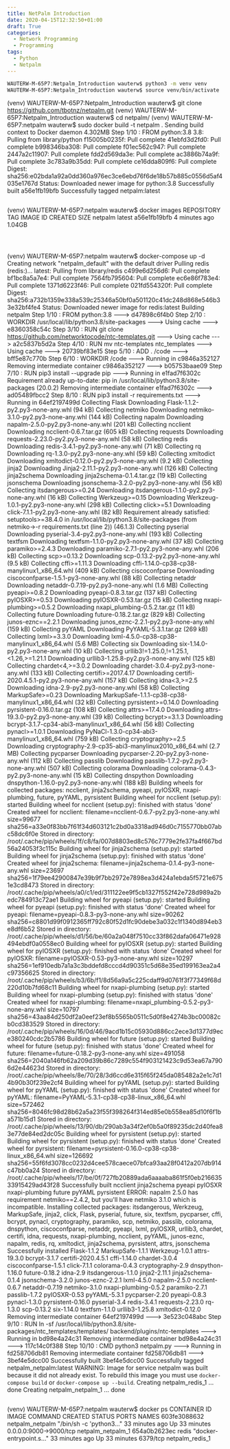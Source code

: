 ```yaml
---
title: NetPalm Introduction
date: 2020-04-15T12:32:50+01:00
draft: True
categories:
  - Network Programming
  - Programming
tags:
  - Python
  - Netpalm
---
```


```bash
WAUTERW-M-65P7:Netpalm_Introduction wauterw$ python3 -m venv venv 
WAUTERW-M-65P7:Netpalm_Introduction wauterw$ source venv/bin/activate
```
(venv) WAUTERW-M-65P7:Netpalm_Introduction wauterw$ git clone https://github.com/tbotnz/netpalm.git
(venv) WAUTERW-M-65P7:Netpalm_Introduction wauterw$ cd netpalm/
(venv) WAUTERW-M-65P7:netpalm wauterw$ sudo docker build -t netpalm .
Sending build context to Docker daemon  4.302MB
Step 1/10 : FROM python:3.8
3.8: Pulling from library/python
f15005b0235f: Pull complete 
41ebfd3d2fd0: Pull complete 
b998346ba308: Pull complete 
f01ec562c947: Pull complete 
2447a2c11907: Pull complete 
fdd2d569da3e: Pull complete 
ac3886b74a9f: Pull complete 
3c783a9b35dd: Pull complete 
ce16dda809f6: Pull complete 
Digest: sha256:e02bda1a92a0dd360a976ec3ce6ebd76f6de18b57b885c0556d5af4035e1767d
Status: Downloaded newer image for python:3.8
Successfully built a56e1fb19bfb
Successfully tagged netpalm:latest
```

```
(venv) WAUTERW-M-65P7:netpalm wauterw$ docker images
REPOSITORY                                  TAG                 IMAGE ID            CREATED             SIZE
netpalm                                     latest              a56e1fb19bfb        4 minutes ago       1.04GB
```



```
(venv) WAUTERW-M-65P7:netpalm wauterw$ docker-compose up -d
Creating network "netpalm_default" with the default driver
Pulling redis (redis:)...
latest: Pulling from library/redis
c499e6d256d6: Pull complete
bf1bc8a5a7e4: Pull complete
7564fb795604: Pull complete
ec6e86f783e4: Pull complete
1371d6223f46: Pull complete
021fd554320f: Pull complete
Digest: sha256:a732b1359e338a539c25346a50bf0a501120c41dc248d868e546b33e32bf4fe4
Status: Downloaded newer image for redis:latest
Building netpalm
Step 1/10 : FROM python:3.8
 ---> d47898c6f4b0
Step 2/10 : WORKDIR /usr/local/lib/python3.8/site-packages
 ---> Using cache
 ---> e8360358c54c
Step 3/10 : RUN git clone https://github.com/networktocode/ntc-templates.git
 ---> Using cache
 ---> a2c5837b5d2a
Step 4/10 : RUN mv ntc-templates ntc_templates
 ---> Using cache
 ---> 20739bf83e15
Step 5/10 : ADD . /code
 ---> bff5e87c770b
Step 6/10 : WORKDIR /code
 ---> Running in c9846a352127
Removing intermediate container c9846a352127
 ---> b05753baae09
Step 7/10 : RUN pip3 install --upgrade pip
 ---> Running in e1fad7f6302c
Requirement already up-to-date: pip in /usr/local/lib/python3.8/site-packages (20.0.2)
Removing intermediate container e1fad7f6302c
 ---> ad05489fbcc2
Step 8/10 : RUN pip3 install -r requirements.txt
 ---> Running in 64ef2197499d
Collecting Flask
  Downloading Flask-1.1.2-py2.py3-none-any.whl (94 kB)
Collecting netmiko
  Downloading netmiko-3.1.0-py2.py3-none-any.whl (144 kB)
Collecting napalm
  Downloading napalm-2.5.0-py2.py3-none-any.whl (201 kB)
Collecting ncclient
  Downloading ncclient-0.6.7.tar.gz (605 kB)
Collecting requests
  Downloading requests-2.23.0-py2.py3-none-any.whl (58 kB)
Collecting redis
  Downloading redis-3.4.1-py2.py3-none-any.whl (71 kB)
Collecting rq
  Downloading rq-1.3.0-py2.py3-none-any.whl (59 kB)
Collecting xmltodict
  Downloading xmltodict-0.12.0-py2.py3-none-any.whl (9.2 kB)
Collecting jinja2
  Downloading Jinja2-2.11.1-py2.py3-none-any.whl (126 kB)
Collecting jinja2schema
  Downloading jinja2schema-0.1.4.tar.gz (19 kB)
Collecting jsonschema
  Downloading jsonschema-3.2.0-py2.py3-none-any.whl (56 kB)
Collecting itsdangerous>=0.24
  Downloading itsdangerous-1.1.0-py2.py3-none-any.whl (16 kB)
Collecting Werkzeug>=0.15
  Downloading Werkzeug-1.0.1-py2.py3-none-any.whl (298 kB)
Collecting click>=5.1
  Downloading click-7.1.1-py2.py3-none-any.whl (82 kB)
Requirement already satisfied: setuptools>=38.4.0 in /usr/local/lib/python3.8/site-packages (from netmiko->-r requirements.txt (line 2)) (46.1.3)
Collecting pyserial
  Downloading pyserial-3.4-py2.py3-none-any.whl (193 kB)
Collecting textfsm
  Downloading textfsm-1.1.0-py2.py3-none-any.whl (37 kB)
Collecting paramiko>=2.4.3
  Downloading paramiko-2.7.1-py2.py3-none-any.whl (206 kB)
Collecting scp>=0.13.2
  Downloading scp-0.13.2-py2.py3-none-any.whl (9.5 kB)
Collecting cffi>=1.11.3
  Downloading cffi-1.14.0-cp38-cp38-manylinux1_x86_64.whl (409 kB)
Collecting ciscoconfparse
  Downloading ciscoconfparse-1.5.1-py3-none-any.whl (88 kB)
Collecting netaddr
  Downloading netaddr-0.7.19-py2.py3-none-any.whl (1.6 MB)
Collecting pyeapi>=0.8.2
  Downloading pyeapi-0.8.3.tar.gz (137 kB)
Collecting pyIOSXR>=0.53
  Downloading pyIOSXR-0.53.tar.gz (15 kB)
Collecting nxapi-plumbing>=0.5.2
  Downloading nxapi_plumbing-0.5.2.tar.gz (11 kB)
Collecting future
  Downloading future-0.18.2.tar.gz (829 kB)
Collecting junos-eznc==2.2.1
  Downloading junos_eznc-2.2.1-py2.py3-none-any.whl (159 kB)
Collecting pyYAML
  Downloading PyYAML-5.3.1.tar.gz (269 kB)
Collecting lxml>=3.3.0
  Downloading lxml-4.5.0-cp38-cp38-manylinux1_x86_64.whl (5.6 MB)
Collecting six
  Downloading six-1.14.0-py2.py3-none-any.whl (10 kB)
Collecting urllib3!=1.25.0,!=1.25.1,<1.26,>=1.21.1
  Downloading urllib3-1.25.8-py2.py3-none-any.whl (125 kB)
Collecting chardet<4,>=3.0.2
  Downloading chardet-3.0.4-py2.py3-none-any.whl (133 kB)
Collecting certifi>=2017.4.17
  Downloading certifi-2020.4.5.1-py2.py3-none-any.whl (157 kB)
Collecting idna<3,>=2.5
  Downloading idna-2.9-py2.py3-none-any.whl (58 kB)
Collecting MarkupSafe>=0.23
  Downloading MarkupSafe-1.1.1-cp38-cp38-manylinux1_x86_64.whl (32 kB)
Collecting pyrsistent>=0.14.0
  Downloading pyrsistent-0.16.0.tar.gz (108 kB)
Collecting attrs>=17.4.0
  Downloading attrs-19.3.0-py2.py3-none-any.whl (39 kB)
Collecting bcrypt>=3.1.3
  Downloading bcrypt-3.1.7-cp34-abi3-manylinux1_x86_64.whl (56 kB)
Collecting pynacl>=1.0.1
  Downloading PyNaCl-1.3.0-cp34-abi3-manylinux1_x86_64.whl (759 kB)
Collecting cryptography>=2.5
  Downloading cryptography-2.9-cp35-abi3-manylinux2010_x86_64.whl (2.7 MB)
Collecting pycparser
  Downloading pycparser-2.20-py2.py3-none-any.whl (112 kB)
Collecting passlib
  Downloading passlib-1.7.2-py2.py3-none-any.whl (507 kB)
Collecting colorama
  Downloading colorama-0.4.3-py2.py3-none-any.whl (15 kB)
Collecting dnspython
  Downloading dnspython-1.16.0-py2.py3-none-any.whl (188 kB)
Building wheels for collected packages: ncclient, jinja2schema, pyeapi, pyIOSXR, nxapi-plumbing, future, pyYAML, pyrsistent
  Building wheel for ncclient (setup.py): started
  Building wheel for ncclient (setup.py): finished with status 'done'
  Created wheel for ncclient: filename=ncclient-0.6.7-py2.py3-none-any.whl size=99677 sha256=a33e0f83bb7f61f34d603121c2bd0a3318ad946d0c7155770bb07abc58dc6f0e
  Stored in directory: /root/.cache/pip/wheels/1f/c8/fa/007d8803ed8c576c7779e2fe37fa4f667bd56a24053f3c115c
  Building wheel for jinja2schema (setup.py): started
  Building wheel for jinja2schema (setup.py): finished with status 'done'
  Created wheel for jinja2schema: filename=jinja2schema-0.1.4-py3-none-any.whl size=23697 sha256=1f79ee42900847e39b9f7bb2972e7898ea3d424a1ebda5f5721e6751e3cd8473
  Stored in directory: /root/.cache/pip/wheels/a0/c1/ed/311122ee9f5cb1327f552f42e728d989a2bedc784913c72ae1
  Building wheel for pyeapi (setup.py): started
  Building wheel for pyeapi (setup.py): finished with status 'done'
  Created wheel for pyeapi: filename=pyeapi-0.8.3-py3-none-any.whl size=90262 sha256=c8801d99f0912365ff792c80f52d1fc90debe3a032c1f1340d894eb3e8df6b52
  Stored in directory: /root/.cache/pip/wheels/d1/56/be/60a2a048f7510cc33f862dafa06471e928494ebdf0a0558ec0
  Building wheel for pyIOSXR (setup.py): started
  Building wheel for pyIOSXR (setup.py): finished with status 'done'
  Created wheel for pyIOSXR: filename=pyIOSXR-0.53-py3-none-any.whl size=10297 sha256=1ef910edb7a1a3c3bddefd8cccd4d90351c5d68e35ed199163ea2a4c97356625
  Stored in directory: /root/.cache/pip/wheels/b3/6b/f1/8d56a9a5c225cdaff9d0761f3f77349f68d220d10b7fd68c11
  Building wheel for nxapi-plumbing (setup.py): started
  Building wheel for nxapi-plumbing (setup.py): finished with status 'done'
  Created wheel for nxapi-plumbing: filename=nxapi_plumbing-0.5.2-py3-none-any.whl size=10797 sha256=43aa84d250df2a0eef23ef8b5565b0511c5d0f8e4274b3bc00082cb0cd383529
  Stored in directory: /root/.cache/pip/wheels/16/0d/46/9acd1b15c05930d886cc2ece3d1377d9ece380240cdc2b5786
  Building wheel for future (setup.py): started
  Building wheel for future (setup.py): finished with status 'done'
  Created wheel for future: filename=future-0.18.2-py3-none-any.whl size=491058 sha256=2040a146fb62a209d39b86c7289c554f903121423c9d53ea67a7906d2e44623d
  Stored in directory: /root/.cache/pip/wheels/8e/70/28/3d6ccd6e315f65f245da085482a2e1c7d14b90b30f239e2cf4
  Building wheel for pyYAML (setup.py): started
  Building wheel for pyYAML (setup.py): finished with status 'done'
  Created wheel for pyYAML: filename=PyYAML-5.3.1-cp38-cp38-linux_x86_64.whl size=572462 sha256=8046fc98d28b62a5a23f55f398264f314ed85e0b558ea85d10f6f1ba571b15d1
  Stored in directory: /root/.cache/pip/wheels/13/90/db/290ab3a34f2ef0b5a0f89235dc2d40fea83e77de84ed2dc05c
  Building wheel for pyrsistent (setup.py): started
  Building wheel for pyrsistent (setup.py): finished with status 'done'
  Created wheel for pyrsistent: filename=pyrsistent-0.16.0-cp38-cp38-linux_x86_64.whl size=126692 sha256=55f6fd3078cc0232d4cee578caece07bfca93aa28f0412a207db914c47bb0a24
  Stored in directory: /root/.cache/pip/wheels/17/be/0f/727fb20889ada6aaaaba861f5f0eb21663533915429ad43f28
Successfully built ncclient jinja2schema pyeapi pyIOSXR nxapi-plumbing future pyYAML pyrsistent
ERROR: napalm 2.5.0 has requirement netmiko==2.4.2, but you'll have netmiko 3.1.0 which is incompatible.
Installing collected packages: itsdangerous, Werkzeug, MarkupSafe, jinja2, click, Flask, pyserial, future, six, textfsm, pycparser, cffi, bcrypt, pynacl, cryptography, paramiko, scp, netmiko, passlib, colorama, dnspython, ciscoconfparse, netaddr, pyeapi, lxml, pyIOSXR, urllib3, chardet, certifi, idna, requests, nxapi-plumbing, ncclient, pyYAML, junos-eznc, napalm, redis, rq, xmltodict, jinja2schema, pyrsistent, attrs, jsonschema
Successfully installed Flask-1.1.2 MarkupSafe-1.1.1 Werkzeug-1.0.1 attrs-19.3.0 bcrypt-3.1.7 certifi-2020.4.5.1 cffi-1.14.0 chardet-3.0.4 ciscoconfparse-1.5.1 click-7.1.1 colorama-0.4.3 cryptography-2.9 dnspython-1.16.0 future-0.18.2 idna-2.9 itsdangerous-1.1.0 jinja2-2.11.1 jinja2schema-0.1.4 jsonschema-3.2.0 junos-eznc-2.2.1 lxml-4.5.0 napalm-2.5.0 ncclient-0.6.7 netaddr-0.7.19 netmiko-3.1.0 nxapi-plumbing-0.5.2 paramiko-2.7.1 passlib-1.7.2 pyIOSXR-0.53 pyYAML-5.3.1 pycparser-2.20 pyeapi-0.8.3 pynacl-1.3.0 pyrsistent-0.16.0 pyserial-3.4 redis-3.4.1 requests-2.23.0 rq-1.3.0 scp-0.13.2 six-1.14.0 textfsm-1.1.0 urllib3-1.25.8 xmltodict-0.12.0
Removing intermediate container 64ef2197499d
 ---> 3e523c048abc
Step 9/10 : RUN ln -sf /usr/local/lib/python3.8/site-packages/ntc_templates/templates/ backend/plugins/ntc-templates
 ---> Running in bd98e4a24c31
Removing intermediate container bd98e4a24c31
 ---> 117c14c0f388
Step 10/10 : CMD python3 netpalm.py
 ---> Running in fd258706db81
Removing intermediate container fd258706db81
 ---> 3bef4e5dcc00
Successfully built 3bef4e5dcc00
Successfully tagged netpalm_netpalm:latest
WARNING: Image for service netpalm was built because it did not already exist. To rebuild this image you must use `docker-compose build` or `docker-compose up --build`.
Creating netpalm_redis_1 ... done
Creating netpalm_netpalm_1 ... done
```

```
(venv) WAUTERW-M-65P7:netpalm wauterw$ docker ps
CONTAINER ID        IMAGE               COMMAND                  CREATED             STATUS              PORTS                    NAMES
603fe3088632        netpalm_netpalm     "/bin/sh -c 'python3…"   33 minutes ago      Up 33 minutes       0.0.0.0:9000->9000/tcp   netpalm_netpalm_1
654a0b2623ec        redis               "docker-entrypoint.s…"   33 minutes ago      Up 33 minutes       6379/tcp                 netpalm_redis_1
```